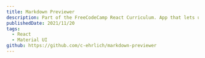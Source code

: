 ```yaml
---
title: Markdown Previewer
description: Part of the FreeCodeCamp React Curriculum. App that lets users preview the output of Markdown.
publishedDate: 2021/11/20
tags:
  - React
  - Material UI
github: https://github.com/c-ehrlich/markdown-previewer
---
```

